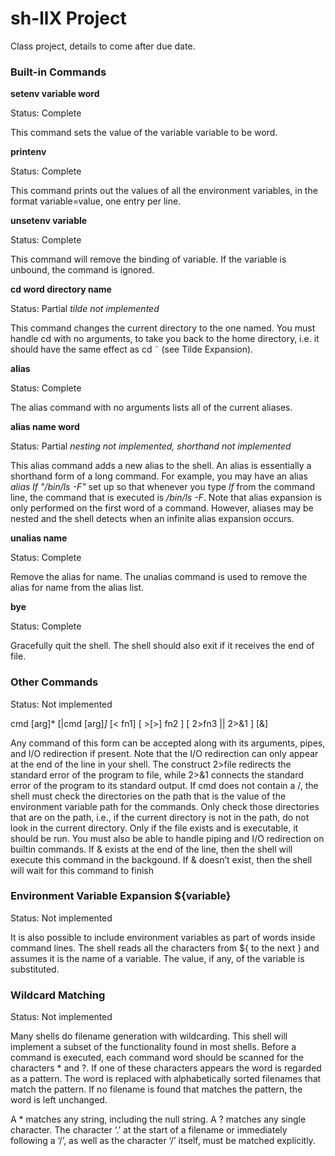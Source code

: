 # sh-llX Project
Class project, details to come after due date.

### Built-in Commands
**setenv variable word**

Status: Complete

This command sets the value of the variable variable to be
word.

**printenv**

Status: Complete

This command prints out the values of all the environment variables, in the format variable=value, one entry per line.

**unsetenv variable**

Status: Complete

This command will remove the binding of variable. If the variable is unbound, the command is ignored.

**cd word directory name**

Status: Partial *tilde not implemented*

This command changes the current directory to the one named. You must handle cd with no arguments, to take you back to the home directory, i.e. it should have the same effect as cd ˜ (see Tilde Expansion).

**alias**

Status: Complete

The alias command with no arguments lists all of the current aliases.

**alias name word**

Status: Partial *nesting not implemented, shorthand not implemented*

This alias command adds a new alias to the shell. An alias is essentially a shorthand form of a long command. For example, you may have an alias *alias lf "/bin/ls -F"* set up so that whenever you type *lf* from the command line, the command that is executed is */bin/ls -F*. Note that alias expansion is only performed on the first word of a command. However, aliases may be nested and the shell detects when an infinite alias expansion occurs.

**unalias name**

Status: Complete

Remove the alias for name. The unalias command is used to remove the alias for name from the alias list.

**bye**

Status: Complete

Gracefully quit the shell. The shell should also exit if it receives the end of file.

### Other Commands
Status: Not implemented

  cmd [arg]* [|cmd [arg]*]* [< fn1] [ >[>] fn2 ] [ 2>fn3 || 2>&1 ] [&]

Any command of this form can be accepted along with its arguments, pipes, and
I/O redirection if present. Note that the I/O redirection can only appear at the
end of the line in your shell. The construct 2>file redirects the standard error of
the program to file, while 2>&1 connects the standard error of the program to its
standard output. If cmd does not contain a /, the shell must check the directories on
the path that is the value of the environment variable path for the commands. Only
check those directories that are on the path, i.e., if the current directory is not in the
path, do not look in the current directory. Only if the file exists and is executable, it
should be run. You must also be able to handle piping and I/O redirection on builtin
commands. If & exists at the end of the line, then the shell will execute this command
in the backgound. If & doesn’t exist, then the shell will wait for this command to
finish

### Environment Variable Expansion ${variable}
Status: Not implemented

It is also possible to include environment variables as part of words inside command lines. The shell reads all the characters from ${ to the next } and assumes it is the name of a variable. The value, if any, of the variable is substituted.

### Wildcard Matching
Status: Not implemented

Many shells do filename generation with wildcarding. This shell will implement a subset of the functionality found in most shells. Before a command is executed, each command word should be scanned for the characters * and ?. If one of these characters appears the word is regarded as a pattern. The word is replaced with alphabetically sorted filenames that match the pattern. If no filename is found that matches the pattern, the word is left unchanged.

A * matches any string, including the null string. A ? matches any single character. The character ‘.’ at the start of a filename or immediately following a ‘/’, as well as the character ‘/’ itself, must be matched explicitly.
